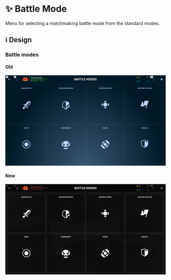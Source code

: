 # ✨ Battle Mode

Menu for selecting a matchmaking battle mode from the standard modes.

## ℹ️ Design

### Battle modes

#### Old

![](/images/lobby/old/battlemode.png)

#### New

![](/images/lobby/new/battlemode.png)

